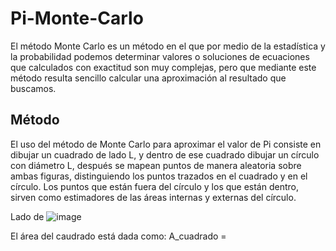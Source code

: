 # Pi-Monte-Carlo
El método Monte Carlo es un método en el que por medio de la estadística y la probabilidad podemos determinar valores o soluciones de ecuaciones que calculados con exactitud son muy complejas, pero que mediante este método resulta sencillo calcular una aproximación al resultado que buscamos.

## Método 
El uso del método de Monte Carlo para aproximar el valor de Pi consiste en dibujar un cuadrado de lado L, y dentro de ese cuadrado dibujar un círculo con diámetro L, después se mapean puntos de manera aleatoria sobre ambas figuras, distinguiendo los puntos trazados en el cuadrado y en el círculo. Los puntos que están fuera del círculo y los que están dentro, sirven como estimadores de las áreas internas y externas del círculo.

Lado de
![image](https://user-images.githubusercontent.com/103619172/163489450-82d5d651-20bc-4874-acad-7766ba97b3c3.png)

El área del caudrado está dada como:
A_cuadrado = 

